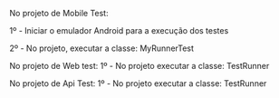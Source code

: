 No projeto de Mobile Test:

1º - Iniciar o emulador Android para a execução dos testes

2º - No projeto, executar a classe: MyRunnerTest

No projeto de Web test:
1º - No projeto executar a classe: TestRunner

No projeto de Api Test:
1º - No projeto executar a classe: TestRunner

